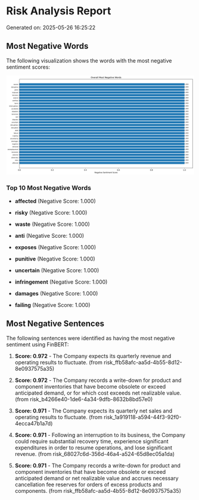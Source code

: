 # Risk Analysis Report

Generated on: 2025-05-26 16:25:22

## Most Negative Words

The following visualization shows the words with the most negative sentiment scores:

![Negative Words Analysis](analysis/negative_words_summary_hist.png)


### Top 10 Most Negative Words

- **affected** (Negative Score: 1.000)

- **risky** (Negative Score: 1.000)

- **waste** (Negative Score: 1.000)

- **anti** (Negative Score: 1.000)

- **exposes** (Negative Score: 1.000)

- **punitive** (Negative Score: 1.000)

- **uncertain** (Negative Score: 1.000)

- **infringement** (Negative Score: 1.000)

- **damages** (Negative Score: 1.000)

- **failing** (Negative Score: 1.000)

## Most Negative Sentences

The following sentences were identified as having the most negative sentiment using FinBERT:

1. **Score: 0.972** - The Company expects its quarterly revenue and operating results to fluctuate. (from risk_ffb58afc-aa5d-4b55-8d12-8e0937575a35)

2. **Score: 0.972** - The Company records a write-down for product and component inventories that have become obsolete or exceed anticipated demand, or for which cost exceeds net realizable value. (from risk_b4266e40-1de6-4a34-9dfb-8632b8bd57e0)

3. **Score: 0.971** - The Company expects its quarterly net sales and operating results to fluctuate. (from risk_1a919118-a594-44f3-92f0-4ecca47b1a7d)

4. **Score: 0.971** - Following an interruption to its business, the Company could require substantial recovery time, experience significant expenditures in order to resume operations, and lose significant revenue. (from risk_68027c6d-356d-46a4-a524-65d8ec05a1da)

5. **Score: 0.971** - The Company records a write-down for product and component inventories that have become obsolete or exceed anticipated demand or net realizable value and accrues necessary cancellation fee reserves for orders of excess products and components. (from risk_ffb58afc-aa5d-4b55-8d12-8e0937575a35)
